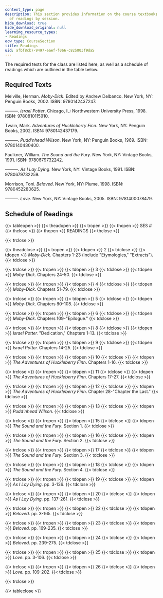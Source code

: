 ```yaml
---
content_type: page
description: This section provides information on the course textbooks and the schedule
  of readings by session.
hide_download: true
hide_download_original: null
learning_resource_types:
- Readings
ocw_type: CourseSection
title: Readings
uid: afbf8cb7-9497-eaef-f066-c82b003f9da5
---
```


The required texts for the class are listed here, as well as a schedule of readings which are outlined in the table below.

Required Texts
--------------

Melville, Herman. _Moby-Dick_. Edited by Andrew Delbanco. New York, NY: Penguin Books, 2002. ISBN: 9780142437247.

———. _Israel Potter_. Chicago, IL: Northwestern University Press, 1998. ISBN: 9780810115910.

Twain, Mark. _Adventures of Huckleberry Finn_. New York, NY: Penguin Books, 2002. ISBN: 9780142437179.

———. _Pudd'nhead Wilson_. New York, NY: Penguin Books, 1969. ISBN: 9780140430400.

Faulkner, William. _The Sound and the Fury_. New York, NY: Vintage Books, 1991. ISBN: 9780679732242.

———. _As I Lay Dying_. New York, NY: Vintage Books, 1991. ISBN: 9780679732259.

Morrison, Toni. _Beloved_. New York, NY: Plume, 1998. ISBN: 9780452280625.

———. _Love_. New York, NY: Vintage Books, 2005. ISBN: 9781400078479.

Schedule of Readings
--------------------

{{< tableopen >}}
{{< theadopen >}}
{{< tropen >}}
{{< thopen >}}
SES #
{{< thclose >}}
{{< thopen >}}
READINGS
{{< thclose >}}

{{< trclose >}}

{{< theadclose >}}
{{< tropen >}}
{{< tdopen >}}
2
{{< tdclose >}}
{{< tdopen >}}
_Moby-Dick_. Chapters 1-23 (include "Etymologies," "Extracts").
{{< tdclose >}}

{{< trclose >}}
{{< tropen >}}
{{< tdopen >}}
3
{{< tdclose >}}
{{< tdopen >}}
_Moby-Dick_. Chapters 24-50.
{{< tdclose >}}

{{< trclose >}}
{{< tropen >}}
{{< tdopen >}}
4
{{< tdclose >}}
{{< tdopen >}}
_Moby-Dick_. Chapters 51-79.
{{< tdclose >}}

{{< trclose >}}
{{< tropen >}}
{{< tdopen >}}
5
{{< tdclose >}}
{{< tdopen >}}
_Moby-Dick_. Chapters 80-108.
{{< tdclose >}}

{{< trclose >}}
{{< tropen >}}
{{< tdopen >}}
6
{{< tdclose >}}
{{< tdopen >}}
_Moby-Dick_. Chapters 109-"Epilogue."
{{< tdclose >}}

{{< trclose >}}
{{< tropen >}}
{{< tdopen >}}
8
{{< tdclose >}}
{{< tdopen >}}
_Israel Potter._ "Dedication," Chapters 1-13.
{{< tdclose >}}

{{< trclose >}}
{{< tropen >}}
{{< tdopen >}}
9
{{< tdclose >}}
{{< tdopen >}}
_Israel Potter._ Chapters 14-25.
{{< tdclose >}}

{{< trclose >}}
{{< tropen >}}
{{< tdopen >}}
10
{{< tdclose >}}
{{< tdopen >}}
_The Adventures of Huckleberry Finn_. Chapters 1-16.
{{< tdclose >}}

{{< trclose >}}
{{< tropen >}}
{{< tdopen >}}
11
{{< tdclose >}}
{{< tdopen >}}
_The Adventures of Huckleberry Finn_. Chapters 17-27.
{{< tdclose >}}

{{< trclose >}}
{{< tropen >}}
{{< tdopen >}}
12
{{< tdclose >}}
{{< tdopen >}}
_The Adventures of Huckleberry Finn_. Chapter 28-"Chapter the Last."
{{< tdclose >}}

{{< trclose >}}
{{< tropen >}}
{{< tdopen >}}
13
{{< tdclose >}}
{{< tdopen >}}
_Pudd'nhead Wilson_.
{{< tdclose >}}

{{< trclose >}}
{{< tropen >}}
{{< tdopen >}}
15
{{< tdclose >}}
{{< tdopen >}}
_The Sound and the Fury_. Section 1.
{{< tdclose >}}

{{< trclose >}}
{{< tropen >}}
{{< tdopen >}}
16
{{< tdclose >}}
{{< tdopen >}}
_The Sound and the Fury._ Section 2.
{{< tdclose >}}

{{< trclose >}}
{{< tropen >}}
{{< tdopen >}}
17
{{< tdclose >}}
{{< tdopen >}}
_The Sound and the Fury_. Section 3.
{{< tdclose >}}

{{< trclose >}}
{{< tropen >}}
{{< tdopen >}}
18
{{< tdclose >}}
{{< tdopen >}}
_The Sound and the Fury._ Section 4.
{{< tdclose >}}

{{< trclose >}}
{{< tropen >}}
{{< tdopen >}}
19
{{< tdclose >}}
{{< tdopen >}}
_As I Lay Dying_. pp. 3-136.
{{< tdclose >}}

{{< trclose >}}
{{< tropen >}}
{{< tdopen >}}
20
{{< tdclose >}}
{{< tdopen >}}
_As I Lay Dying._ pp. 137-261.
{{< tdclose >}}

{{< trclose >}}
{{< tropen >}}
{{< tdopen >}}
22
{{< tdclose >}}
{{< tdopen >}}
_Beloved_. pp. 3-165.
{{< tdclose >}}

{{< trclose >}}
{{< tropen >}}
{{< tdopen >}}
23
{{< tdclose >}}
{{< tdopen >}}
_Beloved._ pp. 169-235.
{{< tdclose >}}

{{< trclose >}}
{{< tropen >}}
{{< tdopen >}}
24
{{< tdclose >}}
{{< tdopen >}}
_Beloved_. pp. 239-275.
{{< tdclose >}}

{{< trclose >}}
{{< tropen >}}
{{< tdopen >}}
25
{{< tdclose >}}
{{< tdopen >}}
_Love_. pp. 3-106.
{{< tdclose >}}

{{< trclose >}}
{{< tropen >}}
{{< tdopen >}}
26
{{< tdclose >}}
{{< tdopen >}}
_Love._ pp. 109-202.
{{< tdclose >}}

{{< trclose >}}

{{< tableclose >}}